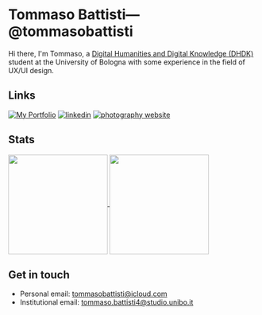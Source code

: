 # Tommaso Battisti—@tommasobattisti

Hi there, I'm Tommaso, a [Digital Humanities and Digital Knowledge (DHDK)](https://corsi.unibo.it/2cycle/DigitalHumanitiesKnowledge) student at the University of Bologna with some experience in the field of UX/UI design.


## Links
[![My Portfolio](https://img.shields.io/badge/my_DHDK_projects-000?style=for-the-badge&logo=github&logoColor=white)](https://github.com/tommasobattisti/DHDKPortfolio.git)
[![linkedin](https://img.shields.io/badge/linkedin-0A66C2?style=for-the-badge&logo=linkedin&logoColor=white)](https://it.linkedin.com/in/tommaso-battisti/it)
[![photography website](https://img.shields.io/badge/My_Photography_Website-00979E?style=for-the-badge&logo=photobucket&logoColor=white)](https://tommasobattisti.github.io/tommasobattistiph/index.html)


## Stats
<!--
![Tommaso's GitHub stats](https://github-readme-stats.vercel.app/api?username=tommasobattisti&count_private=true&theme=github_dark&show_icons=true\&rank_icon=github)

[![Top Langs](https://github-readme-stats.vercel.app/api/top-langs/?username=tommasobattisti\&layout=donut&theme=github_dark)](https://github.com/tommasobattisti/github-readme-stats)

-->

<a href="https://github.com/tommasobattisti/github-readme-stats">
  <img height=200 align="center" src="https://github-readme-stats.vercel.app/api?username=tommasobattisti&count_private=true&theme=github_dark&show_icons=true\&rank_icon=github" />
</a>
<a href="https://github.com/tommasobattisti/convoychat">
  <img height=200 align="center" src="https://github-readme-stats.vercel.app/api/top-langs?username=tommasobattisti&layout=donut&theme=github_dark&card_width=320" />
</a>


## Get in touch
- Personal email: tommasobattisti@icloud.com
- Institutional email: tommaso.battisti4@studio.unibo.it




